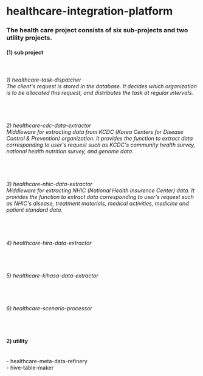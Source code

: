 # healthcare-integration-platform

<h3>The health care project consists of six sub-projects and two utility projects.</h3>

<h4>(1) sub project</h4><br>
<h6>1) healthcare-task-dispatcher<br>The client's request is stored in the database. It decides which organization is to be allocated this request, and distributes the task at regular intervals.</h6><br>
<h6>2) healthcare-cdc-data-extractor<br>Middleware for extracting data from KCDC (Korea Centers for Disease Control & Prevention) organization. It provides the function to extract data corresponding to user's request such as KCDC's community health survey, national health nutrition survey, and genome data.</h6><br>
<h6>3) healthcare-nhic-data-extractor<br>Middleware for extracting NHIC (National Health Insurence Center) data. It provides the function to extract data corresponding to user's request such as NHIC's disease, treatment materials, medical activities, medicine and patient standard data.</h6><br>
<h6>4) healthcare-hira-data-extractor</h6><br>
<h6>5) healthcare-kihasa-data-extractor</h6><br>
<h6>6) healthcare-scenario-processor</h6><br>

<h4>2) utility</h4><br>
- healthcare-meta-data-refinery<br>
- hive-table-maker<br>
